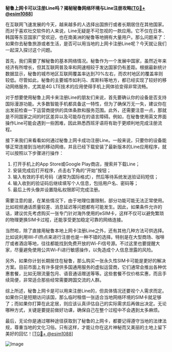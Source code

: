 **秘鲁上网卡可以注册Line吗？揭秘秘鲁网络环境与Line注册攻略[[TG💪+ @esim1088](https://t.me/s/esim1088)]**

在互联网飞速发展的今天，越来越多的人选择出国旅行或者长期居住在其他国家。而对于喜欢社交软件的人来说，Line无疑是不可忽视的一款应用。它不仅在日本、韩国等东亚国家广受欢迎，也在南美洲的秘鲁等地拥有大量用户。那么问题来了：如果你去秘鲁旅游或者生活，是否可以用当地的上网卡注册Line呢？今天就让我们一起深入探讨这个问题。

首先，我们需要了解秘鲁的基本网络情况。秘鲁作为一个发展中国家，虽然近年来经济有所增长，但其互联网普及率和网速相较于发达国家仍有差距。根据最新统计数据显示，秘鲁的城市地区互联网覆盖率达到70%左右，而农村地区的覆盖率则较低。尽管如此，秘鲁的主要城市如利马、库斯科等地方，都已经实现了较好的移动网络服务，尤其是4G LTE技术的应用使得手机上网体验变得非常流畅。

对于想要使用秘鲁上网卡来注册Line的朋友们来说，首先要确认你的设备是否支持国际漫游功能。大多数智能手机都具备这一特性，但为了确保万无一失，建议你在出发前检查一下运营商提供的具体条款和服务范围。此外，还需要注意一点，那就是不同国家之间的时区差异以及可能存在的语言障碍。例如，在秘鲁使用英文界面操作Line可能会遇到一些困难，因此熟悉西班牙语将有助于更顺利地完成注册流程。

接下来我们来看看如何通过秘鲁上网卡成功注册Line。一般来说，只要你的设备能够正常连接到当地的移动网络，并且已经下载安装了最新版本的Line应用程序，就可以按照以下步骤进行操作：

1. 打开手机上的App Store或Google Play商店，搜索并下载Line；
2. 安装完成后打开程序，点击右下角的“开始”按钮；
3. 输入有效的手机号码（通常为国际格式），然后等待系统发送验证码短信；
4. 输入收到的验证码后继续填写个人信息，包括用户名、密码等；
5. 最后上传头像并设置隐私权限即可完成注册。

需要注意的是，在某些情况下，由于地理位置限制，部分功能可能无法正常使用。比如视频通话质量较差、消息延迟等问题都有可能发生。因此，如果条件允许的话，建议优先考虑购买一张专门针对海外使用的eSIM卡，这样不仅可以避免繁琐的物理更换SIM卡过程，还能享受更加稳定可靠的网络连接。

当然啦，除了直接用秘鲁本地上网卡注册Line之外，还有其他几种方法可供选择。比如说利用Wi-Fi热点来进行注册也是一种不错的选择。特别是在大型商场、咖啡厅或者酒店等地，往往都能找到免费开放的Wi-Fi信号源。不过这里也要提醒大家，尽量避免使用公共Wi-Fi进行敏感操作，以免造成个人信息泄露的风险。

另外，如果你计划长期居住在秘鲁，那么购买一张永久性SIM卡可能是更好的解决方案。目前市面上有许多提供多国通用服务的虚拟运营商，它们通常会推出各种优惠套餐，比如无限流量包月、语音通话赠送等等。这些套餐不仅价格实惠，而且手续简便，非常适合那些经常需要跨国交流的人群。

综上所述，秘鲁上网卡是可以用来注册Line的，但具体情况还要视个人需求而定。如果你只是短期访问该国，那么临时租借一张适合当地网络环境的SIM卡就足够了；而如果你打算在此定居，则应该认真评估自己的实际需求后再做出决定。无论哪种方式，关键是要提前做好功课，确保自己在整个过程中不会遇到太多麻烦。

最后，无论你是通过哪种途径获取到了秘鲁的上网卡，都要记得遵守当地的法律法规，尊重当地的文化习俗。只有这样，才能让你在这片神秘而又美丽的土地上留下美好的回忆！[[TG💪+ @esim1088](https://t.me/s/esim1088)] 

![Image](https://i.postimg.cc/4NQfJmqS/Snipaste-2025-05-13-00-14-12.png)